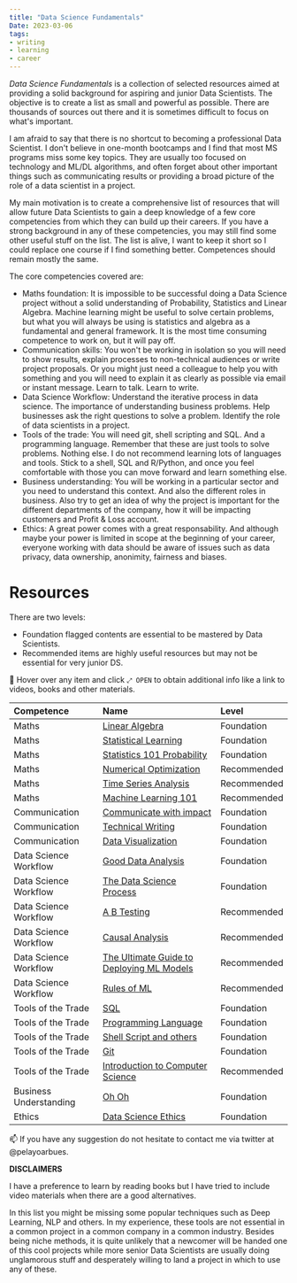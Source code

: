 ```yaml
---
title: "Data Science Fundamentals"
Date: 2023-03-06
tags: 
- writing 
- learning
- career
---
```


*Data Science Fundamentals* is a collection of selected resources aimed at providing a solid background for aspiring and junior Data Scientists. The objective is to create a list as small and powerful as possible. There are thousands of sources out there and it is sometimes difficult to focus on what's important.

I am afraid to say that there is no shortcut to becoming a professional Data Scientist. I don't believe in one-month bootcamps and I find that most MS programs miss some key topics. They are usually too focused on technology and ML/DL algorithms, and often forget about other important things such as communicating results or providing a broad picture of the role of a data scientist in a project.

My main motivation is to create a comprehensive list of resources that will allow future Data Scientists to gain a deep knowledge of a few core competencies from which they can build up their careers. If you have a strong background in any of these competencies, you may still find some other useful stuff on the list. The list is alive, I want to keep it short so I could replace one course if I find something better. Competences should remain mostly the same.

The core competencies covered are:

- Maths foundation: It is impossible to be successful doing a Data Science project without a solid understanding of Probability, Statistics and Linear Algebra. Machine learning might be useful to solve certain problems, but what you will always be using is statistics and algebra as a fundamental and general framework. It is the most time consuming competence to work on, but it will pay off.
- Communication skills: You won't be working in isolation so you will need to show results, explain processes to non-technical audiences or write project proposals. Or you might just need a colleague to help you with something and you will need to explain it as clearly as possible via email or instant message. Learn to talk. Learn to write.
- Data Science Workflow: Understand the iterative process in data science. The importance of understanding business problems. Help businesses ask the right questions to solve a problem. Identify the role of data scientists in a project.
- Tools of the trade: You will need git, shell scripting and SQL. And a programming language. Remember that these are just tools to solve problems. Nothing else. I do not recommend learning lots of languages and tools. Stick to a shell, SQL and R/Python, and once you feel comfortable with those you can move forward and learn something else.
- Business understanding: You will be working in a particular sector and you need to understand this context. And also the different roles in business. Also try to get an idea of why the project is important for the different departments of the company, how it will be impacting customers and Profit & Loss account.
- Ethics: A great power comes with a great responsability. And although maybe your power is limited in scope at the beginning of your career, everyone working with data should be aware of issues such as data privacy, data ownership, anonimity, fairness and biases.

# Resources

There are two levels: 

- Foundation flagged contents are essential to be mastered by Data Scientists.
- Recommended items are highly useful resources but may not be essential for very junior DS.

📌 Hover over any item and click `⤢ OPEN` to obtain additional info like a link to videos, books and other materials.

| Competence             | Name                                                                                                                                                              | Level       |
|:---------------------- |:----------------------------------------------------------------------------------------------------------------------------------------------------------------- |:----------- |
| Maths                  | [Linear Algebra](attachments/Data%20Science%20Fundamentals/Resources/Linear%20Algebra.md)                                                                 | Foundation  |
| Maths                  | [Statistical Learning](attachments/Data%20Science%20Fundamentals/Resources/Statistical%20Learning.md)                                                     | Foundation  |
| Maths                  | [Statistics 101 Probability](attachments/Data%20Science%20Fundamentals/Resources/Statistics%20101%20Probability.md)                                       | Foundation  |
| Maths                  | [Numerical Optimization](attachments/Data%20Science%20Fundamentals/Resources/Numerical%20Optimization.md)                                           | Recommended |
| Maths                  | [Time Series Analysis](attachments/Data%20Science%20Fundamentals/Resources/Time%20Series%20Analysis.md)                                                   | Recommended |
| Maths                  | [Machine Learning 101](attachments/Data%20Science%20Fundamentals/Resources/Machine%20Learning%20101.md)                                                   | Recommended |
| Communication          | [Communicate with impact](attachments/Data%20Science%20Fundamentals/Resources/Communicate%20with%20impact.md)                                             | Foundation  |
| Communication          | [Technical Writing](attachments/Data%20Science%20Fundamentals/Resources/Technical%20Writing.md)                                                           | Foundation  |
| Communication          | [Data Visualization](attachments/Data%20Science%20Fundamentals/Resources/Data%20Visualization.md)                                                         | Foundation  |
| Data Science Workflow  | [Good Data Analysis](attachments/Data%20Science%20Fundamentals/Resources/Good%20Data%20Analysis.md)                                                       | Foundation  |
| Data Science Workflow  | [The Data Science Process](attachments/Data%20Science%20Fundamentals/Resources/The%20Data%20Science%20Process.md)                                         | Foundation  |
| Data Science Workflow  | [A B Testing](attachments/Data%20Science%20Fundamentals/Resources/A%20B%20Testing.md)                                                                     | Recommended |
| Data Science Workflow  | [Causal Analysis](attachments/Data%20Science%20Fundamentals/Resources/Causal%20Analysis.md)                                                       | Recommended |                                                                    
| Data Science Workflow  | [The Ultimate Guide to Deploying ML Models](attachments/Data%20Science%20Fundamentals/Resources/The%20Ultimate%20Guide%20to%20Deploying%20ML%20Models.md) | Recommended |
| Data Science Workflow  | [Rules of ML](attachments/Data%20Science%20Fundamentals/Resources/Rules%20of%20ML.md)                                                                     | Recommended |
| Tools of the Trade     | [SQL](attachments/Data%20Science%20Fundamentals/Resources/SQL.md)                                                                                         | Foundation  |
| Tools of the Trade     | [Programming Language](attachments/Data%20Science%20Fundamentals/Resources/Programming%20Language.md)                                                     | Foundation  |
| Tools of the Trade     | [Shell Script and others](attachments/Data%20Science%20Fundamentals/Resources/Shell%20Script%20and%20others.md)                                           | Foundation  |
| Tools of the Trade     | [Git](attachments/Data%20Science%20Fundamentals/Resources/Git.md)                                                                                         | Foundation  |
| Tools of the Trade     | [Introduction to Computer Science](attachments/Data%20Science%20Fundamentals/Resources/Introduction%20to%20Computer%20Science.md)                         | Recommended |
| Business Understanding | [Oh Oh](attachments/Data%20Science%20Fundamentals/Resources/Oh%20Oh.md)                                                                                   | Foundation  |
| Ethics                 | [Data Science Ethics](attachments/Data%20Science%20Fundamentals/Resources/Data%20Science%20Ethics.md)                                                     | Foundation  |


📫 If you have any suggestion do not hesitate to contact me via twitter at @pelayoarbues. 

**DISCLAIMERS**

I have a preference to learn by reading books but I have tried to include video materials when there are a good alternatives. 

In this list you might be missing some popular techniques such as Deep Learning, NLP and others. In my experience, these tools are not essential in a common project in a common company in a common industry. Besides being niche methods, it is quite unlikely that a newcomer will be handed one of this cool projects while more senior Data Scientists are usually doing unglamorous stuff and desperately willing to land a project in which to use any of these.